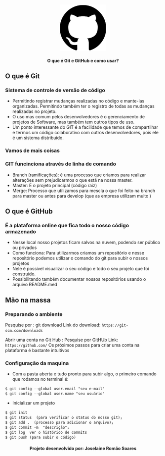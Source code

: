 <p align="center">
  <img  src="https://github.com/joselainejrs/git-github/blob/main/image.png" width="150px" alt="Imagem">
</p>

<h4 align="center">
O que é Git e GitHub e como usar?
</h4>

## O que é Git
### Sistema de controle de versão de código 

- Permitindo registrar mudanças realizadas no código e mante-las organizadas. Permitindo também ter o registro de todas as mudanças realizadas no projeto. 
- O uso mas comum pelos desenvolvedores é o gerenciamento de projetos de Software, mas também tem outros tipos de uso.
- Um ponto interessante do GIT é a facilidade que temos de compartilhar e termos um código colaborativo com outros desenvolvedores, pois ele é um sistema distribuído.

### Vamos de mais coisas 
### GIT funcinciona através de linha de comando

- Branch (ramificações): é uma processo que criamos para realizar alterações sem prejudicarmos o que está na nossa master.
- Master: É o projeto principal (código raiz)
- Merge: Processo que utilizamos para mescla o que foi feito na branch para master ou  antes para develop (que as empresa  utilizam muito )

## O que é GitHub
### É a plataforma online que fica todo o nosso código armazenado

- Nesse local nosso projetos ficam salvos na nuvem, podendo ser público ou privados  
- Como funciona: Para utilizarmos criamos um repositório e nesse repositório podemos utilizar o comando do git para subir o nossos projetos 
- Nele é possível visualizar o seu código e todo o seu projeto que foi construído. 
- Possibilitando também documentar nossos repositórios usando o arquivo README.med

## Mão na massa
### Preparando o ambiente

Pesquise por : git download
Link do download: `https://git-scm.com/downloads`

Abrir uma conta no Git Hub : 
Pesquise por GitHUb
Link: `https://github.com/`
Os próximos passos para criar uma conta na plataforma é bastante intuitivos

### Configuração da maquina
- Com a pasta aberta e tudo pronto para subir algo, o primeiro comando que rodamos no terminal é:

```
$ git config --global user.email "seu e-mail"
$ git config --global user.name "seu usuário"

```

- Inicializar um projeto
  
```
$ git init
$ git status  (para verificar o status do nosso git);
$ git add .  (processo para adicionar o arquivo);
$ git commit -m  "descrição";
$ git log  ver o histórico de commits
$ git push (para subir o código)
```


<h4 align="center">
Projeto desenvolvido por: Joselaine Romão Soares
</h4>

